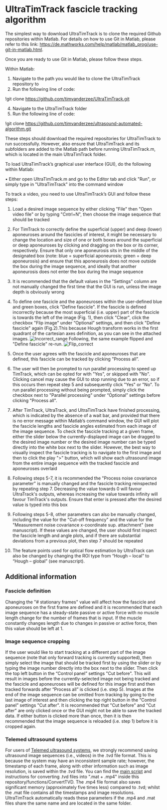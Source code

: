 # UltraTimTrack fascicle tracking algorithm
The simplest way to download UltraTimTrack is to clone the required Github repositories within Matlab. For details on how to use Git in Matlab, please refer to this link: https://de.mathworks.com/help/matlab/matlab_prog/use-git-in-matlab.html.

Once you are ready to use Git in Matlab, please follow these steps.

Within Matlab:
1.	Navigate to the path you would like to clone the UltraTimTrack repository to
2.	Run the following line of code:

!git clone https://github.com/timvanderzee/UltraTimTrack.git

4.	Navigate to the UltraTimTrack folder
5.	Run the following line of code:

!git clone https://github.com/timvanderzee/ultrasound-automated-algorithm.git

These steps should download the required repositories for UltraTimTrack to run successfully. However, also ensure that UltraTimTrack and its subfolders are added to the Matlab path before running UltraTimTrack.m, which is located in the main UltraTimTrack folder.

To load UltraTimTrack’s graphical user interface (GUI), do the following within Matlab:

•	Either open UltraTimTrack.m and go to the Editor tab and click "Run", or simply type in "UltraTimTrack" into the command window

To track a video, you need to use UltraTimTrack’s GUI and follow these steps:
1.	Load a desired image sequence by either clicking "File" then "Open video file" or by typing "Cntrl+N", then choose the image sequence that should be tracked
2.	For TimTrack to correctly define the superficial (upper) and deep (lower) aponeuroses around the fascicles of interest, it might be necessary to change the location and size of one or both boxes around the superficial or deep aponeuroses by clicking and dragging on the box or its corner, respectively. Ensure that only one aponeurosis sits in the middle of the designated box (note: blue = superficial aponeurosis; green = deep aponeurosis) and ensure that this aponeurosis does not move outside the box during the image sequence, and ideally that another aponeurosis does not enter the box during the image sequence
3.	It is recommended that the default values in the "Settings" column are not manually changed the first time that the GUI is run, unless the image depth is obviously wrong
4.	To define one fascicle and the aponeuroses within the user-defined blue and green boxes, click "Define fascicle". If the fascicle is defined incorrectly because the most superficial (i.e. upper) part of the fascicle is towards the left of the image (Fig. 1), then click "Clear", click the checkbox "Flip image" under “Optional” settings, and then click "Define fascicle" again (Fig.2).This because Hough transform works in the first quadrant of the cartesian axes definition, as you can see in the attached images. ![Incorrect_range](https://github.com/user-attachments/assets/a86454eb-1b92-4ca3-98a1-2275143370da)
Following, the same example flipped and "Define fascicle" re-run. 
![Flip_correct](https://github.com/user-attachments/assets/ecfddefd-4f84-4e45-839b-336998c9c571)

5.	Once the user agrees with the fascicle and aponeuroses that are defined, this fascicle can be tracked by clicking "Process all”.
6.	The user will then be prompted to run parallel processing to speed up TimTrack, which can be opted for with "Yes", or skipped with "No". Clicking cancel may cause the GUI to stop running due to an error, so if this occurs then repeat step 5 and subsequently click "Yes" or "No". To run parallel processing without being prompted, simply click the checkbox next to "Parallel processing" under “Optional” settings before clicking "Process all".
7.	After TimTrack, UltraTrack, and UltraTimTrack have finished processing, which is indicated by the absence of a wait bar, and provided that there is no error message within Matlab’s command window, the GUI will plot the fascicle lengths and fascicle angles estimated from each image of the image sequence. To check the fascicle tracking at a given frame, either the slider below the currently-displayed image can be dragged to the desired image number or the desired image number can be typed directly into the white box next to the slider. However, the best way to visually inspect the fascicle tracking is to navigate to the first image and then to click the play ">" button, which will show each ultrasound image from the entire image sequence with the tracked fascicle and aponeuroses overlaid
8.	Following steps 5-7, it is recommended the "Process noise covariance parameter" is manually changed and the fascicle tracking reinspected by repeating step 7. Decreasing the value towards 0 will favour UltraTrack's outputs, whereas increasing the value towards infinity will favour TimTrack's outputs.  Ensure that enter is pressed after the desired value is typed into this box
9.	Following steps 5-8, other parameters can also be manually changed, including the value for the "Cut-off frequency" and the value for the "Measurement noise covariance x-coordinate sup. attachment"  (see manuscript). If these values are changed, the user should first inspect the fascicle length and angle plots, and if there are substantial deviations from a previous plot, then step 7 should be repeated
10.	The feature points used for optical flow estimation by UltraTrack can also be changed by changing the ROI type from “Hough – local” to “Hough – global” (see manuscript).  

## Additional information

### Fascicle definition
Changing the "# stationary frames" value will affect how the fascicle and aponeuroses on the first frame are defined and it is recommended that each image sequence has a steady-state passive or active force with no muscle length change for the number of frames that is input. If the muscle constantly changes length due to changes in passive or active force, then this value should be left at 1.

### Image sequence cropping
If the user would like to start tracking at a different part of the image sequence (note that only forward tracking is currently supported), then simply select the image that should be tracked first by using the slider or by typing the image number directly into the box next to the slider. Then click the top left button in the “Control panel” settings "Cut before". This will result in images before the currently-selected image not being tracked and the fascicle and aponeuroses will be defined for this image first and then tracked forwards after “Process all” is clicked (i.e. step 5). Images at the end of the image sequence can be omitted from tracking by going to the last image of interest and then clicking the top right button in the “Control panel” settings "Cut after". It is recommended that "Cut before" and "Cut after" are only clicked once or the GUI might not be able to save the tracked data. If either button is clicked more than once, then it is then recommended that the image sequence is reloaded (i.e. step 1) before it is cropped again.

### Telemed ultrasound systems
For users of [Telemed ultrasound systems](https://www.telemedultrasound.com/en/home/), we strongly recommend saving ultrasound image sequences (i.e., videos) in the .tvd file format. This is because the system may have an inconsistent sample rate; however, the timestamp of each frame, along with other information such as image resolution, is saved within the .tvd file.  You can find the [main script](https://github.com/timvanderzee/UltraTimTrack/tree/main/functions/ConvertTVD) and instructions for converting .tvd files into ".mat + .mp4" inside this repository/functions/ConvertTVD. The .mp4 file format also saves significant memory (approximately five times less) compared to .tvd; whilst the .mat file contains all the timestamps and image resolutions. UltraTimTrack automatically reads these parameters if the .mp4 and .mat files share the same name and are located in the same folder.
